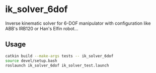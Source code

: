 # ik_solver_6dof

Inverse kinematic solver for 6-DOF manipulator with configuration like ABB's IRB120 or Han's Elfin robot...

## Usage

```bash
catkin build --make-args tests -- ik_solver_6dof
source devel/setup.bash
roslaunch ik_solver_6dof ik_solver_test.launch
```
